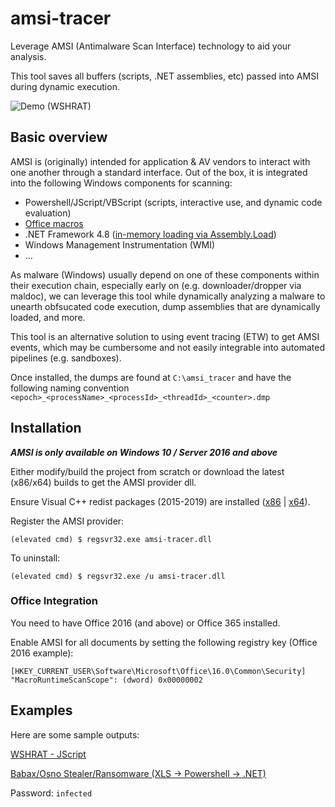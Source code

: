 # amsi-tracer
Leverage AMSI (Antimalware Scan Interface) technology to aid your analysis.

This tool saves all buffers (scripts, .NET assemblies, etc) passed into AMSI during dynamic execution.

![Demo (WSHRAT)](wshrat_demo.gif)

## Basic overview
AMSI is (originally) intended for application & AV vendors to interact with one another through a standard interface. Out of the box, it is integrated into the following Windows components for scanning:
* Powershell/JScript/VBScript (scripts, interactive use, and dynamic code evaluation)
* [Office macros](https://docs.microsoft.com/en-us/windows/win32/amsi/how-amsi-helps#amsi-integration-with-javascriptvba)
* .NET Framework 4.8 ([in-memory loading via Assembly.Load](https://devblogs.microsoft.com/dotnet/announcing-net-framework-4-8-early-access-build-3694/#runtime-antimalware-scanning-for-all-assemblies))
* Windows Management Instrumentation (WMI)
* ...

As malware (Windows) usually depend on one of these components within their execution chain, especially early on (e.g. downloader/dropper via maldoc), we can leverage this tool while dynamically analyzing a malware to unearth obfsucated code execution, dump assemblies that are dynamically loaded, and more.

This tool is an alternative solution to using event tracing (ETW) to get AMSI events, which may be cumbersome and not easily integrable into automated pipelines (e.g. sandboxes).

Once installed, the dumps are found at ```C:\amsi_tracer``` and have the following naming convention ```<epoch>_<processName>_<processId>_<threadId>_<counter>.dmp```

## Installation
**_AMSI is only available on Windows 10 / Server 2016 and above_**

Either modify/build the project from scratch or download the latest (x86/x64) builds to get the AMSI provider dll.

Ensure Visual C++ redist packages (2015-2019) are installed ([x86](https://aka.ms/vs/16/release/vc_redist.x86.exe) | [x64](https://aka.ms/vs/16/release/vc_redist.x64.exe)).

Register the AMSI provider:
```batch
(elevated cmd) $ regsvr32.exe amsi-tracer.dll
```

To uninstall:
```batch
(elevated cmd) $ regsvr32.exe /u amsi-tracer.dll
```

### Office Integration
You need to have Office 2016 (and above) or Office 365 installed.

Enable AMSI for all documents by setting the following registry key (Office 2016 example):
```
[HKEY_CURRENT_USER\Software\Microsoft\Office\16.0\Common\Security]
"MacroRuntimeScanScope": (dword) 0x00000002
```

## Examples
Here are some sample outputs:

[WSHRAT - JScript](./Examples/wshrat_js_bf110a79e1751b7432b1505e860d3a2cbd702e16292420088b8b1b5c7c5a4256_js.7z)

[Babax/Osno Stealer/Ransomware (XLS -> Powershell -> .NET)](./Examples/babax_osno_stealer_ransomware_xls_a945eae89740b354233e7dfb2157169c29d43cc08fc623a76b6fae3fba783e82.7z)

Password: ```infected```
